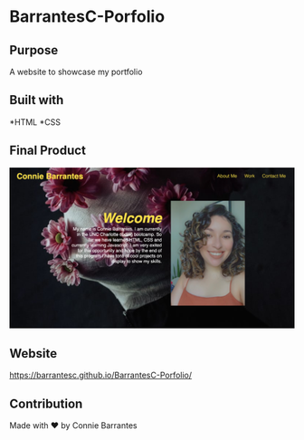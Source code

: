 # BarrantesC-Porfolio

## Purpose
A website to showcase my portfolio

## Built with
*HTML
*CSS

## Final Product

![mockup.png](/mockup.png)

## Website
https://barrantesc.github.io/BarrantesC-Porfolio/

## Contribution
Made with ❤️ by Connie Barrantes 